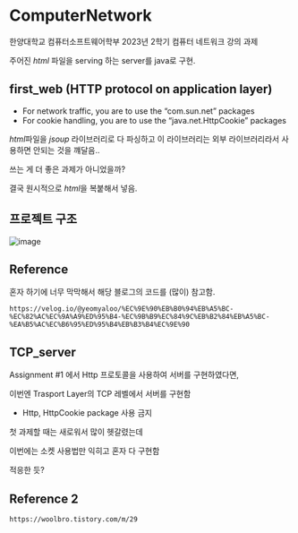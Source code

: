 # ComputerNetwork

한양대학교 컴퓨터소프트웨어학부 2023년 2학기 컴퓨터 네트워크 강의 과제

주어진 *html* 파일을 serving 하는 server를 java로 구현.

## first_web (HTTP protocol on application layer)
- For network traffic, you are to use the “com.sun.net” packages 
- For cookie handling, you are to use the “java.net.HttpCookie” packages

*html*파일을 *jsoup* 라이브러리로 다 파싱하고 이 라이브러리는 외부 라이브러리라서 사용하면 안되는 것을 꺠달음..

쓰는 게 더 좋은 과제가 아니었을까?

결국 원시적으로 *html*을 복붙해서 넣음.


## 프로젝트 구조
![image](https://github.com/MyeongGuJo/ComputerNetwork/assets/102133534/8ec9934f-29ce-45da-a775-33a6ea4ba4f0)


## Reference

혼자 하기에 너무 막막해서 해당 블로그의 코드를 (많이) 참고함.

`https://velog.io/@yeomyaloo/%EC%9E%90%EB%B0%94%EB%A5%BC-%EC%82%AC%EC%9A%A9%ED%95%B4-%EC%9B%B9%EC%84%9C%EB%B2%84%EB%A5%BC-%EA%B5%AC%EC%B6%95%ED%95%B4%EB%B3%B4%EC%9E%90`

## TCP_server

Assignment #1 에서 Http 프로토콜을 사용하여 서버를 구현하였다면,

이번엔 Trasport Layer의 TCP 레벨에서 서버를 구현함

- Http, HttpCookie package 사용 금지

첫 과제할 때는 새로워서 많이 헷갈렸는데

이번에는 소켓 사용법만 익히고 혼자 다 구현함

적응한 듯?

## Reference 2

`https://woolbro.tistory.com/m/29`
